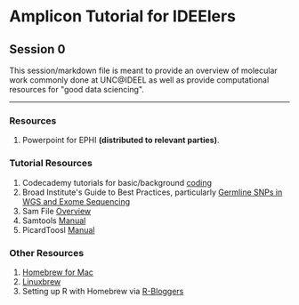 # Amplicon Tutorial for IDEElers
## Session 0

This session/markdown file is meant to provide an overview of molecular work commonly done at UNC@IDEEL as well as provide computational resources for "good data sciencing". 
  
-----
### Resources 
1. Powerpoint for EPHI **(distributed to relevant parties)**.

### Tutorial Resources 
1. Codecademy tutorials for basic/background [coding](www.codecademy.com/)
2. Broad Institute's Guide to Best Practices, particularly [Germline SNPs in WGS and Exome Sequencing](https://software.broadinstitute.org/gatk/best-practices/bp_3step.php?case=GermShortWGS) 
3. Sam File [Overview](http://samtools.github.io/hts-specs/SAMv1.pdf) 
3. Samtools [Manual](http://www.htslib.org/doc/samtools.html)
4. PicardToosl [Manual](https://broadinstitute.github.io/picard/command-line-overview.html)

### Other Resources
1. [Homebrew for Mac](https://brew.sh/)
2. [Linuxbrew](http://linuxbrew.sh/)
3. Setting up R with Homebrew via [R-Bloggers](https://www.r-bloggers.com/installing-r-on-os-x-100-homebrew-edition/) 